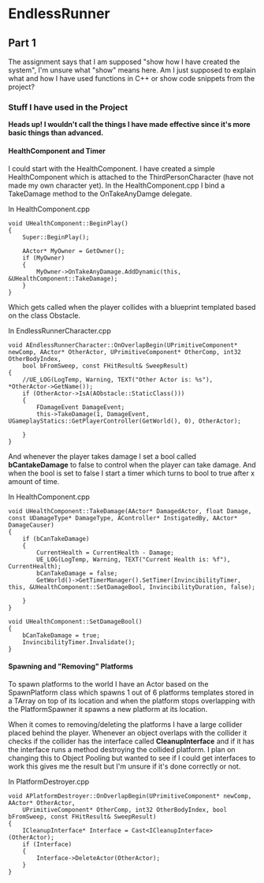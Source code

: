 # EndlessRunner
## Part 1
The assignment says that I am supposed "show how I have created the system", I'm unsure what "show" means here. Am I just supposed to explain what and how I have used functions in C++ or show code snippets from the project?

### Stuff I have used in the Project
**Heads up! I wouldn't call the things I have made effective since it's more basic things than advanced.**

#### HealthComponent and Timer
I could start with the HealthComponent. I have created a simple HealthComponent which is attached to the ThirdPersonCharacter (have not made my own character yet). In the HealthComponent.cpp I bind a TakeDamage method to the OnTakeAnyDamge delegate.

In HealthComponent.cpp

```
void UHealthComponent::BeginPlay()
{
	Super::BeginPlay();

	AActor* MyOwner = GetOwner();
	if (MyOwner)
	{
		MyOwner->OnTakeAnyDamage.AddDynamic(this, &UHealthComponent::TakeDamage);
	}
}

```

Which gets called when the player collides with a blueprint templated based on the class Obstacle.

In EndlessRunnerCharacter.cpp

```
void AEndlessRunnerCharacter::OnOverlapBegin(UPrimitiveComponent* newComp, AActor* OtherActor, UPrimitiveComponent* OtherComp, int32 OtherBodyIndex,
	bool bFromSweep, const FHitResult& SweepResult)
{
	//UE_LOG(LogTemp, Warning, TEXT("Other Actor is: %s"), *OtherActor->GetName());
	if (OtherActor->IsA(AObstacle::StaticClass()))
	{
		FDamageEvent DamageEvent;
		this->TakeDamage(1, DamageEvent, UGameplayStatics::GetPlayerController(GetWorld(), 0), OtherActor);

	}
}

```

And whenever the player takes damage I set a bool called **bCantakeDamage** to false to control when the player can take damage. And when the bool is set to false I start a timer which turns to bool to true after x amount of time.

In HealthComponent.cpp

```
void UHealthComponent::TakeDamage(AActor* DamagedActor, float Damage, const UDamageType* DamageType, AController* InstigatedBy, AActor* DamageCauser)
{
	if (bCanTakeDamage)
	{
		CurrentHealth = CurrentHealth - Damage;
		UE_LOG(LogTemp, Warning, TEXT("Current Health is: %f"), CurrentHealth);
		bCanTakeDamage = false;
		GetWorld()->GetTimerManager().SetTimer(InvincibilityTimer, this, &UHealthComponent::SetDamageBool, InvincibilityDuration, false);
		
	}
}

void UHealthComponent::SetDamageBool()
{
	bCanTakeDamage = true;
	InvincibilityTimer.Invalidate();
}

```

#### Spawning and "Removing" Platforms

To spawn platforms to the world I have an Actor based on the SpawnPlatform class which spawns 1 out of 6 platforms templates stored in a TArray on top of its location and when the platform stops overlapping with the PlatformSpawner it spawns a new platform at its location.

When it comes to removing/deleting the platforms I have a large collider placed behind the player. Whenever an object overlaps with the collider it checks if the collider has the interface called **CleanupInterface** and if it has the interface runs a method destroying the collided platform. I plan on changing this to Object Pooling but wanted to see if I could get interfaces to work this gives me the result but I'm unsure if it's done correctly or not. 

In PlatformDestroyer.cpp

```
void APlatformDestroyer::OnOverlapBegin(UPrimitiveComponent* newComp, AActor* OtherActor,
	UPrimitiveComponent* OtherComp, int32 OtherBodyIndex, bool bFromSweep, const FHitResult& SweepResult)
{
	ICleanupInterface* Interface = Cast<ICleanupInterface>(OtherActor);
	if (Interface)
	{
		Interface->DeleteActor(OtherActor);
	}
}
```


